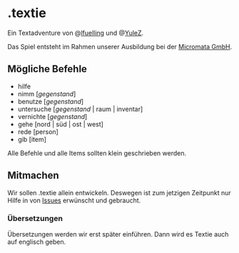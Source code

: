 .textie
======

Ein Textadventure von @[lfuelling](https://github.com/lfuelling) und @[YuleZ](https://github.com/YuleZ). 

Das Spiel entsteht im Rahmen unserer Ausbildung bei der [Micromata GmbH](https://github.com/micromata).

## Mögliche Befehle

- hilfe
- nimm [*gegenstand*]
- benutze [*gegenstand*]
- untersuche [*gegenstand* | raum | inventar]
- vernichte [*gegenstand*]
- gehe [nord | süd | ost | west]
- rede [person]
- gib [item]

Alle Befehle und alle Items sollten klein geschrieben werden.

## Mitmachen

Wir sollen .textie allein entwickeln. Deswegen ist zum jetzigen Zeitpunkt nur Hilfe in von [Issues](https://github.com/lfuelling/textie/issues/new) erwünscht und gebraucht.

### Übersetzungen
Übersetzungen werden wir erst später einführen. Dann wird es Textie auch auf englisch geben.

